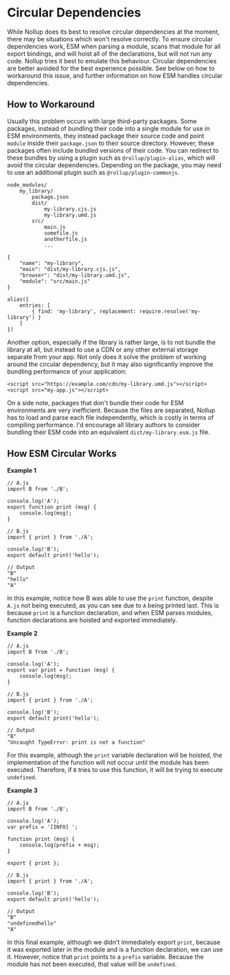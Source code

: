 # Circular Dependencies

While Nollup does its best to resolve circular dependencies at the moment, there may be situations which won't resolve correctly. To ensure circular dependencies work, ESM when parsing a module, scans that module for all export bindings, and will hoist all of the declarations, but will not run any code. Nollup tries it best to emulate this behaviour. Circular dependencies are better avoided for the best experience possible. See below on how to workaround this issue, and further information on how ESM handles circular dependencies.

## How to Workaround

Usually this problem occurs with large third-party packages. Some packages, instead of bundling their code into a single module for use in ESM environments, they instead package their source code and point ```module``` inside their ```package.json``` to their source directory. However, these packages often include bundled versions of their code. You can redirect to these bundles by using a plugin such as ```@rollup/plugin-alias```, which will avoid the circular dependencies. Depending on the package, you may need to use an additional plugin such as ```@rollup/plugin-commonjs```.

```
node_modules/
    my_library/
        package.json
        dist/
            my-library.cjs.js
            my-library.umd.js
        src/
            main.js
            somefile.js
            anotherfile.js
            ...
```

```
{
    "name": "my-library",
    "main": "dist/my-library.cjs.js",
    "browser": "dist/my-library.umd.js",
    "module": "src/main.js"
}
```

```
alias({
    entries: [
        { find: 'my-library', replacement: require.resolve('my-library') }
    ]
})
```

Another option, especially if the library is rather large, is to not bundle the library at all, but instead to use a CDN or any other external storage separate from your app. Not only does it solve the problem of working around the circular dependency, but it may also significantly improve the bundling performance of your application:

```
<script src="https://example.com/cdn/my-library.umd.js"></script>
<script src="my-app.js"></script>
```

On a side note, packages that don't bundle their code for ESM environments are very inefficient. Because the files are separated, Nollup has to load and parse each file independently, which is costly in terms of compiling performance. I'd encourage all library authors to consider bundling their ESM code into an equivalent ```dist/my-library.esm.js``` file.

## How ESM Circular Works

**Example 1**

```
// A.js
import B from './B';

console.log('A');
export function print (msg) {
    console.log(msg);
}

// B.js
import { print } from './A';

console.log('B');
export default print('hello');

// Output
"B"
"hello"
"A"
```

In this example, notice how B was able to use the ```print``` function, despite ```A.js``` not being executed, as you can see due to ```A``` being printed last. This is because ```print``` is a function declaration, and when ESM parses modules, function declarations are hoisted and exported immediately.

**Example 2**

```
// A.js
import B from './B';

console.log('A');
export var print = function (msg) {
    console.log(msg);
}

// B.js
import { print } from './A';

console.log('B');
export default print('hello');

// Output
"B"
"Uncaught TypeError: print is not a function"
```

For this example, although the ```print``` variable declaration will be hoisted, the implementation of the function will not occur until the module has been executed. Therefore, if ```B``` tries to use this function, it will be trying to execute ```undefined```.

**Example 3**

```
// A.js
import B from './B';

console.log('A');
var prefix = '[INFO] ';

function print (msg) {
    console.log(prefix + msg);
}

export { print };

// B.js
import { print } from './A';

console.log('B');
export default print('hello');

// Output
"B"
"undefinedhello"
"A"
```

In this final example, although we didn't immediately export ```print```, because it was exported later in the module and is a function declaration, we can use it. However, notice that ```print``` points to a ```prefix``` variable. Because the module has not been executed, that value will be ```undefined```.
